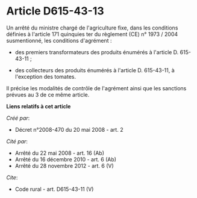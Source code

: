 # Article D615-43-13

Un arrêté du ministre chargé de l'agriculture fixe, dans les conditions définies à l'article 171 quinquies ter du règlement
(CE) n° 1973 / 2004 susmentionné, les conditions d'agrément :

- des premiers transformateurs des produits énumérés à l'article D. 615-43-11 ;

- des collecteurs des produits énumérés à l'article D. 615-43-11, à l'exception des tomates. 

Il précise les modalités de contrôle de l'agrément ainsi que les sanctions prévues au 3 de ce même article.

**Liens relatifs à cet article**

_Créé par_:

  - Décret n°2008-470 du 20 mai 2008 - art. 2

_Cité par_:

  - Arrêté du 22 mai 2008 - art. 16 (Ab)
  - Arrêté du 16 décembre 2010 - art. 6 (Ab)
  - Arrêté du 28 novembre 2012 - art. 6 (V)

_Cite_:

  - Code rural - art. D615-43-11 (V)
